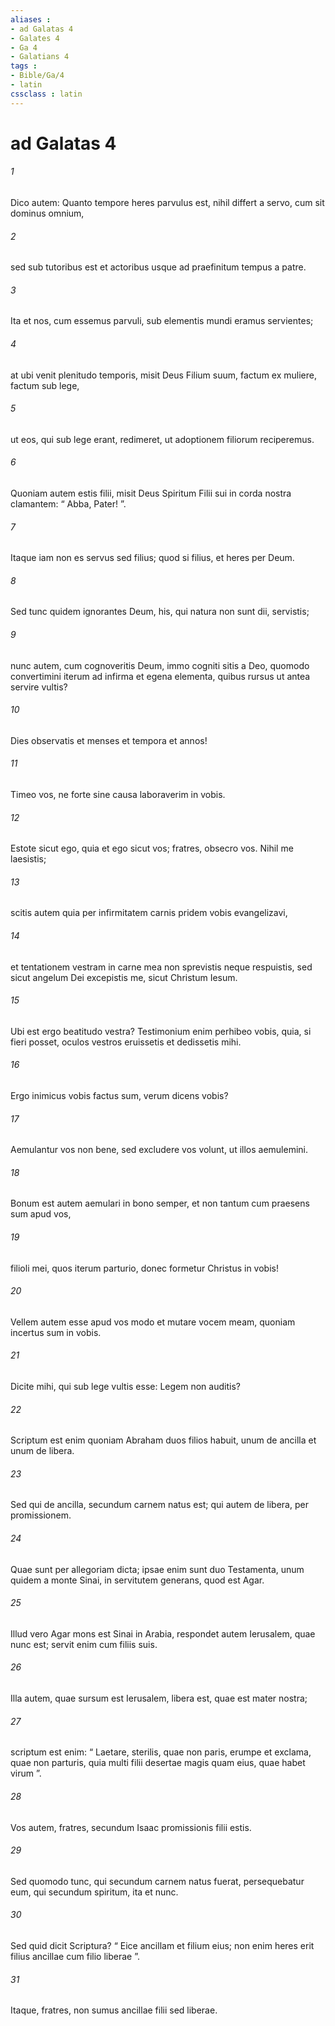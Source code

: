 ```yaml
---
aliases : 
- ad Galatas 4
- Galates 4
- Ga 4
- Galatians 4
tags : 
- Bible/Ga/4
- latin
cssclass : latin
---
```


# ad Galatas 4

###### 1
Dico autem: Quanto tempore heres parvulus est, nihil differt a servo, cum sit dominus omnium, 
###### 2
sed sub tutoribus est et actoribus usque ad praefinitum tempus a patre. 
###### 3
Ita et nos, cum essemus parvuli, sub elementis mundi eramus servientes; 
###### 4
at ubi venit plenitudo temporis, misit Deus Filium suum, factum ex muliere, factum sub lege, 
###### 5
ut eos, qui sub lege erant, redimeret, ut adoptionem filiorum reciperemus. 
###### 6
Quoniam autem estis filii, misit Deus Spiritum Filii sui in corda nostra clamantem: “ Abba, Pater! ”. 
###### 7
Itaque iam non es servus sed filius; quod si filius, et heres per Deum.
###### 8
Sed tunc quidem ignorantes Deum, his, qui natura non sunt dii, servistis; 
###### 9
nunc autem, cum cognoveritis Deum, immo cogniti sitis a Deo, quomodo convertimini iterum ad infirma et egena elementa, quibus rursus ut antea servire vultis? 
###### 10
Dies observatis et menses et tempora et annos! 
###### 11
Timeo vos, ne forte sine causa laboraverim in vobis.
###### 12
Estote sicut ego, quia et ego sicut vos; fratres, obsecro vos. Nihil me laesistis; 
###### 13
scitis autem quia per infirmitatem carnis pridem vobis evangelizavi, 
###### 14
et tentationem vestram in carne mea non sprevistis neque respuistis, sed sicut angelum Dei excepistis me, sicut Christum Iesum.
###### 15
Ubi est ergo beatitudo vestra? Testimonium enim perhibeo vobis, quia, si fieri posset, oculos vestros eruissetis et dedissetis mihi. 
###### 16
Ergo inimicus vobis factus sum, verum dicens vobis? 
###### 17
Aemulantur vos non bene, sed excludere vos volunt, ut illos aemulemini. 
###### 18
Bonum est autem aemulari in bono semper, et non tantum cum praesens sum apud vos, 
###### 19
filioli mei, quos iterum parturio, donec formetur Christus in vobis! 
###### 20
Vellem autem esse apud vos modo et mutare vocem meam, quoniam incertus sum in vobis.
###### 21
Dicite mihi, qui sub lege vultis esse: Legem non auditis? 
###### 22
Scriptum est enim quoniam Abraham duos filios habuit, unum de ancilla et unum de libera. 
###### 23
Sed qui de ancilla, secundum carnem natus est; qui autem de libera, per promissionem. 
###### 24
Quae sunt per allegoriam dicta; ipsae enim sunt duo Testamenta, unum quidem a monte Sinai, in servitutem generans, quod est Agar. 
###### 25
Illud vero Agar mons est Sinai in Arabia, respondet autem Ierusalem, quae nunc est; servit enim cum filiis suis. 
###### 26
Illa autem, quae sursum est Ierusalem, libera est, quae est mater nostra; 
###### 27
scriptum est enim: “ Laetare, sterilis, quae non paris, erumpe et exclama, quae non parturis, quia multi filii desertae magis quam eius, quae habet virum ”.
###### 28
Vos autem, fratres, secundum Isaac promissionis filii estis. 
###### 29
Sed quomodo tunc, qui secundum carnem natus fuerat, persequebatur eum, qui secundum spiritum, ita et nunc. 
###### 30
Sed quid dicit Scriptura? “ Eice ancillam et filium eius; non enim heres erit filius ancillae cum filio liberae ”. 
###### 31
Itaque, fratres, non sumus ancillae filii sed liberae.
